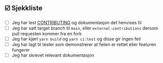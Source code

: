 <!--
Forklar formålet med endringene dine og hvorfor de er nødvendige her. Om det er beskrevet allerede i et issue må du lenke til det. Utdyp gjerne hvorfor løsningen din ser ut som den gjør, alternativer du vurderte eller prøvde underveis, og så videre.
-->

## ☑️ Sjekkliste

-   [ ] Jeg har lest [CONTRIBUTING](https://github.com/fremtind/jokul/blob/main/CONTRIBUTING.md) og dokumentasjon det henvises til
-   [ ] Jeg har satt target branch til `main`, eller `external-contributions` dersom pull requesten kommer fra en fork
-   [ ] Jeg har kjørt `yarn build` og `yarn ci:test` og disse gir ingen feil
-   [ ] Jeg har lagt til tester som demonstrerer at feilen er rettet eller featuren fungerer
-   [ ] Jeg har skrevet relevant dokumentasjon
